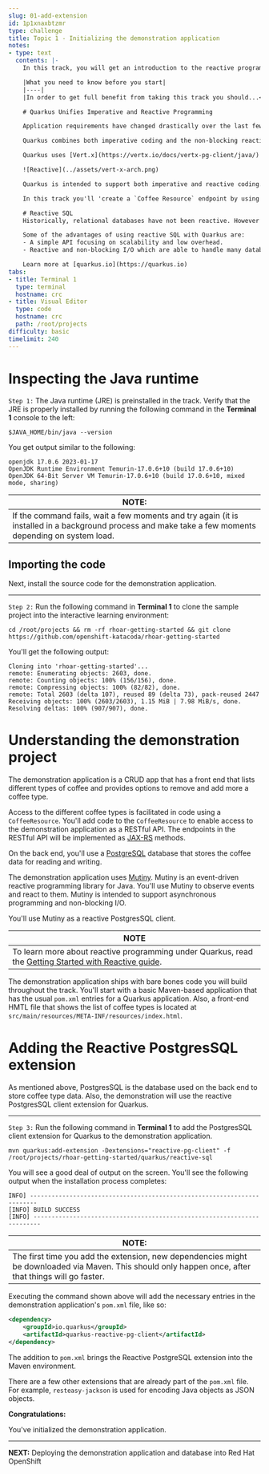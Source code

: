 ```yaml
---
slug: 01-add-extension
id: 1p1xnaxbtzmr
type: challenge
title: Topic 1 - Initializing the demonstration application
notes:
- type: text
  contents: |-
    In this track, you will get an introduction to the reactive programming model of Quarkus

    |What you need to know before you start|
    |----|
    |In order to get full benefit from taking this track you should...<br>• Have experience programming applications in Java using the [Maven](https://maven.apache.org/) framework.<br>• Have a working knowledge using Java annotations.<br>• Have a working knowledge of working with [Object Relational Mapping](https://en.wikipedia.org/wiki/Object%E2%80%93relational_mapping) (ORM) technology to enable Java code to interact with a database.<br>• Have a basic familiarity with Quarkus as demonstrated in this [Getting Started](https://learn.openshift.com/middleware/courses/middleware-quarkus/getting-started) scenario.|

    # Quarkus Unifies Imperative and Reactive Programming

    Application requirements have changed drastically over the last few years. For any application to succeed in the era of cloud computing, big data or IoT, [going reactive](https://developers.redhat.com/blog/2017/06/30/5-things-to-know-about-reactive-programming) is becoming the architecture style to follow.

    Quarkus combines both imperative coding and the non-blocking reactive styles for developing applications.

    Quarkus uses [Vert.x](https://vertx.io/docs/vertx-pg-client/java/) and [Netty](https://netty.io/) at its core. And uses a bunch of reactive frameworks and extensions on top to enable the developers. Quarkus is not just for HTTP microservices, but also for event-driven architectures. The secret behind this is to use a single reactive engine that supports both imperative and reactive code.

    ![Reactive](../assets/vert-x-arch.png)

    Quarkus is intended to support both imperative and reactive coding. Quarkus HTTP support is based on a non-blocking and reactive engine (Eclipse Vert.x and Netty). All the HTTP requests an application receives are handled by event loops on the IO Thread. Requests are then routed towards the code that manages the request. Depending on the destination, the request can invoke the code managing the request on a worker thread via the Servlet/Jax-RS or use the reactive route IO Thread.

    In this track you'll 'create a `Coffee Resource` endpoint by using JAX-RS with Quarkus backed by the Reactive SQL drivers. The demonstration application uses the PostgreSQL Reactive SQL Driver. You'll add methods for listing, adding and removing items from a list of coffee types.

    # Reactive SQL
    Historically, relational databases have not been reactive. However in recent years, advances have been made in database architecture. Today, data access via JSC can now be done reactively.

    Some of the advantages of using reactive SQL with Quarkus are:
    - A simple API focusing on scalability and low overhead.
    - Reactive and non-blocking I/O which are able to handle many database connections with a single thread.

    Learn more at [quarkus.io](https://quarkus.io)
tabs:
- title: Terminal 1
  type: terminal
  hostname: crc
- title: Visual Editor
  type: code
  hostname: crc
  path: /root/projects
difficulty: basic
timelimit: 240
---
```

# Inspecting the Java runtime

`Step 1:` The Java runtime (JRE) is preinstalled in the track. Verify that the JRE is properly installed by running the following command in the **Terminal 1** console to the left:

```
$JAVA_HOME/bin/java --version
```

You get output similar to the following:

```
openjdk 17.0.6 2023-01-17
OpenJDK Runtime Environment Temurin-17.0.6+10 (build 17.0.6+10)
OpenJDK 64-Bit Server VM Temurin-17.0.6+10 (build 17.0.6+10, mixed mode, sharing)
```

|NOTE:|
|----|
|If the command fails, wait a few moments and try again (it is installed in a background process and make take a few moments depending on system load.|


## Importing the code

Next, install the source code for the demonstration application.

----

`Step 2:` Run the following command in **Terminal 1** to clone the sample project into the interactive learning environment:

```
cd /root/projects && rm -rf rhoar-getting-started && git clone https://github.com/openshift-katacoda/rhoar-getting-started
```

You'll get the following output:

```
Cloning into 'rhoar-getting-started'...
remote: Enumerating objects: 2603, done.
remote: Counting objects: 100% (156/156), done.
remote: Compressing objects: 100% (82/82), done.
remote: Total 2603 (delta 107), reused 89 (delta 73), pack-reused 2447
Receiving objects: 100% (2603/2603), 1.15 MiB | 7.98 MiB/s, done.
Resolving deltas: 100% (907/907), done.
```

# Understanding the demonstration project

The demonstration application is a CRUD app that has a front end that lists different types of coffee and provides options to remove and add more a coffee type.

Access to the different coffee types is facilitated in code using a `CoffeeResource`. You'll add code to the `CoffeeResource` to enable access to the demonstration application as a RESTful API. The endpoints in the RESTful API will be implemented as [JAX-RS](https://www.oracle.com/technical-resources/articles/java/jax-rs.html) methods.

On the back end, you'll use a [PostgreSQL](https://www.postgresql.org/) database that stores the coffee data for reading and writing.

The demonstration application uses [Mutiny](https://smallrye.io/smallrye-mutiny/). Mutiny is an event-driven reactive programming library for Java. You'll use Mutiny to observe events and react to them. Mutiny is intended to support asynchronous programming and non-blocking I/O.

You'll use Mutiny as a reactive PostgresSQL client.

|NOTE|
|----|
|To learn more about reactive programming under Quarkus, read the [Getting Started with Reactive guide](https://quarkus.io/guides/getting-started-reactive#mutiny).|

The demonstration application ships with bare bones code you will build throughout the track. You'll start with a basic Maven-based application that has the usual `pom.xml` entries for a Quarkus application. Also, a front-end HMTL file that shows the list of coffee types is located at `src/main/resources/META-INF/resources/index.html`.


# Adding the Reactive PostgresSQL extension

As mentioned above, PostgresSQL is the database used on the back end to store coffee type data. Also, the demonstration will use the reactive PostgresSQL client extension for Quarkus.

----

`Step 3:` Run the following command in **Terminal 1** to add the PostgresSQL client extension for Quarkus to the demonstration application.

```
mvn quarkus:add-extension -Dextensions="reactive-pg-client" -f /root/projects/rhoar-getting-started/quarkus/reactive-sql
```

You will see a good deal of output on the screen. You'll see the following output when the installation process completes:

```
INFO] ------------------------------------------------------------------------
[INFO] BUILD SUCCESS
[INFO] ------------------------------------------------------------------------
```

|NOTE:|
|----|
|The first time you add the extension, new dependencies might be downloaded via Maven. This should only happen once, after that things will go faster.|

Executing the command shown above will add the necessary entries in the demonstration application's `pom.xml` file, like so:

```xml
<dependency>
    <groupId>io.quarkus</groupId>
    <artifactId>quarkus-reactive-pg-client</artifactId>
</dependency>
```

The addition to `pom.xml` brings the Reactive PostgreSQL extension into the Maven environment.

There are a few other extensions that are already part of the `pom.xml` file. For example, `resteasy-jackson` is used for encoding Java objects as JSON objects.

**Congratulations:**

You've initialized the demonstration application.

----

**NEXT:** Deploying the demonstration application and database into Red Hat OpenShift